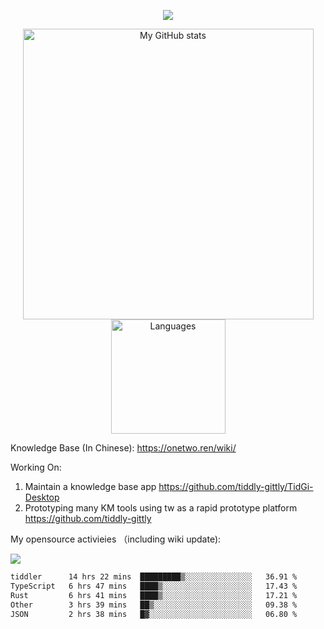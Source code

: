 <a href="https://github.com/linonetwo">
    <p align="center">
        <img src="https://github-profile-trophy.vercel.app/?username=linonetwo&column=7&theme=onedark"/>
    </p>
</a>
<a align="center" href="https://github.com/linonetwo">
  <p align="center">
    <img src="https://github-readme-stats.vercel.app/api?username=linonetwo&show_icons=true&count_private=true" alt="My GitHub stats" width="465"/>
    <img src="https://github-readme-stats.vercel.app/api/top-langs/?username=linonetwo&layout=compact&langs_count=10" alt="Languages" height="183">
  </p>
</a>

Knowledge Base (In Chinese): https://onetwo.ren/wiki/

Working On: 

1. Maintain a knowledge base app https://github.com/tiddly-gittly/TidGi-Desktop
1. Prototyping many KM tools using tw as a rapid prototype platform https://github.com/tiddly-gittly

My opensource activieies （including wiki update):

![](https://visitor-badge.glitch.me/badge?page_id=linonetwo.linonetwo)

<!--START_SECTION:waka-->

```txt
tiddler      14 hrs 22 mins  █████████▒░░░░░░░░░░░░░░░   36.91 %
TypeScript   6 hrs 47 mins   ████▒░░░░░░░░░░░░░░░░░░░░   17.43 %
Rust         6 hrs 41 mins   ████▒░░░░░░░░░░░░░░░░░░░░   17.21 %
Other        3 hrs 39 mins   ██▒░░░░░░░░░░░░░░░░░░░░░░   09.38 %
JSON         2 hrs 38 mins   █▓░░░░░░░░░░░░░░░░░░░░░░░   06.80 %
```

<!--END_SECTION:waka-->
